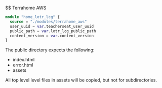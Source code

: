 $$ Terrahome AWS

```tf
module "home_lotr_lcg" {
  source = "./modules/terrahome_aws"
  user_uuid = var.teacherseat_user_uuid
  public_path = var.lotr_lcg_public_path
  content_version = var.content_version
}
```

The public directory expects the following:
- index.html
- error.html
- assets

All top level level files in assets will be copied, but not for subdirectories.